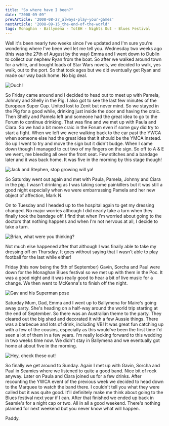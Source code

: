 ```yaml
---
title: "So where have I been?"
date: "2008-09-09"
prevArticle: '2008-08-27_always-play-your-games'
nextArticle: '2008-09-15_the-end-of-the-world'
tags: Monaghan - Ballymena - TotBH - Nights Out - Blues Festival
---
```

Well it's been nearly two weeks since I've updated and I'm sure you're wondering where I've been well let me tell you. Wednesday two weeks ago (this was the 27th of August by the way) Emma and I went down to Dublin to collect our nephew Ryan from the boat. So after we walked around town for a while, and bought loads of Star Wars novels, we decided to walk, yes walk, out to the port. So that took ages but we did eventually get Ryan and made our way back home. No big deal.

![Ouch!](/images/hand_stitches.jpg "Ouch!")

So Friday came around and I decided to head out to meet up with Pamela, Johnny and Shelly in the Pig. I also got to see the last few minutes of the European Super Cup. United lost to Zenit but never mind. So we stayed in the Pig for a good while, drinking just inside the door and having the craic. Then Shelly and Pamela left and someone had the great idea to go to the Forum to continue drinking. That was fine and we met up with Paula and Ciara. So we had a bit more craic in the Forum even if some guy did try to start a fight. When we left we were walking back to the car past the YWCA when someone else had the great idea that it should be the YMCA instead. So up I went to try and move the sign but it didn't budge. When I came down though I managed to cut two of my fingers on the sign. So off to A & E we went, me bleeding all over the front seat. Few stitches and a bandage later and it was back home. It was five in the morning by this stage though!

![Jack and Stephen, stop growing will ya!](/images/P9070027.JPG "Jack and Stephen, stop growing will ya!")

So Saturday went out again and met with Paula, Pamela, Johnny and Ciara in the pig. I wasn't drinking as I was taking some painkillers but it was still a good night especially  when we were embarrassing Pamela and her new object of affection, Mark N.

On to Tuesday and I headed up to the hospital again to get my dressing changed. No major worries although I did nearly take a turn when they finally took the bandage off. I find that when I'm worried about going to the doctors that nothing happens and when I'm not nervous at all, I decide to take a turn.

![Brian, what were you thinking?](/images/P9070019.JPG "Brian, what were you thinking?")

Not much else happened after that although I was finally able to take my dressing off on Thursday. It goes without saying that I wasn't able to play football for the last while either!

Friday (this now being the 5th of September) Gavin, Sorcha and Paul were down for the Monaghan Blues festival so we met up with them in the Poc. It was a good night and it was really good to hear a bit of live music for a change. We then went to McKenna's to finish off the night.

![Gav and his Superman pose](/images/P9080043.JPG "Gav and his Superman pose")

Saturday Mum, Dad, Emma and I went up to Ballymena for Maire's going away party. She's heading on a half-way around the world trip starting at the end of September. So there was an Australian theme to the party. They cleared out the big shed and decorated it with a few Aussie things. There was a barbecue and lots of drink, including VB! It was great fun catching up with a few of the cousins, especially as this would've been the first time I'd seen a lot of them in a few years. I'm really looking forward to this wedding in two weeks time now. We didn't stay in Ballymena and we eventually got home at about five in the morning.

![Hey, check these out!](/images/P9080066.JPG "Hey, check these out!")

So finally we get around to Sunday. Again I met up with Gavin, Sorcha and Paul in Seamies where we listened to quite a good band. Nice bit of rock anyway. Later on Paula and Ciara joined us for a few drinks. After recounting the YWCA event of the previous week we decided to head down to the Marquee to watch the band there. I couldn't tell you what they were called but it was quite good. It'll definitely make me think about going to the Blues festival next year if I can. After that finished we ended up back in Seamie's for a night cap or two. All in all a good weekend. There's nothing planned for next weekend but you never know what will happen.

Paddy.